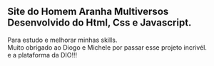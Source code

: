 ## Site do Homem Aranha Multiversos Desenvolvido do Html, Css e Javascript.
 Para estudo e melhorar minhas skills.<br>
 Muito obrigado ao Diogo e Michele por passar esse projeto incrivél.<br>
 e a plataforma da DIO!!!



